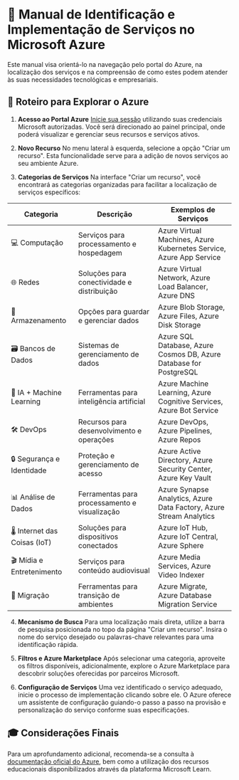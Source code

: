 # 📘 Manual de Identificação e Implementação de Serviços no Microsoft Azure

Este manual visa orientá-lo na navegação pelo portal do Azure, na localização dos serviços e na compreensão de como estes podem atender às suas necessidades tecnológicas e empresariais.

## 📌 Roteiro para Explorar o Azure

1. **Acesso ao Portal Azure**
   [Inicie sua sessão](https://portal.azure.com) utilizando suas credenciais Microsoft autorizadas. Você será direcionado ao painel principal, onde poderá visualizar e gerenciar seus recursos e serviços ativos.

2. **Novo Recurso**
   No menu lateral à esquerda, selecione a opção "Criar um recurso". Esta funcionalidade serve para a adição de novos serviços ao seu ambiente Azure.

3. **Categorias de Serviços**
   Na interface "Criar um recurso", você encontrará as categorias organizadas para facilitar a localização de serviços específicos:

| Categoria | Descrição | Exemplos de Serviços |
|-----------|-----------|----------------------|
| 💻 Computação | Serviços para processamento e hospedagem | Azure Virtual Machines, Azure Kubernetes Service, Azure App Service |
| 🌐 Redes | Soluções para conectividade e distribuição | Azure Virtual Network, Azure Load Balancer, Azure DNS |
| 💾 Armazenamento | Opções para guardar e gerenciar dados | Azure Blob Storage, Azure Files, Azure Disk Storage |
| 🗃️ Bancos de Dados | Sistemas de gerenciamento de dados | Azure SQL Database, Azure Cosmos DB, Azure Database for PostgreSQL |
| 🧠 IA + Machine Learning | Ferramentas para inteligência artificial | Azure Machine Learning, Azure Cognitive Services, Azure Bot Service |
| 🛠️ DevOps | Recursos para desenvolvimento e operações | Azure DevOps, Azure Pipelines, Azure Repos |
| 🔒 Segurança e Identidade | Proteção e gerenciamento de acesso | Azure Active Directory, Azure Security Center, Azure Key Vault |
| 📊 Análise de Dados | Ferramentas para processamento e visualização | Azure Synapse Analytics, Azure Data Factory, Azure Stream Analytics |
| 🌡️ Internet das Coisas (IoT) | Soluções para dispositivos conectados | Azure IoT Hub, Azure IoT Central, Azure Sphere |
| 🎬 Mídia e Entretenimento | Serviços para conteúdo audiovisual | Azure Media Services, Azure Video Indexer |
| 🔄 Migração | Ferramentas para transição de ambientes | Azure Migrate, Azure Database Migration Service |

4. **Mecanismo de Busca**
   Para uma localização mais direta, utilize a barra de pesquisa posicionada no topo da página "Criar um recurso". Insira o nome do serviço desejado ou palavras-chave relevantes para uma identificação rápida.

5. **Filtros e Azure Marketplace**
   Após selecionar uma categoria, aproveite os filtros disponíveis, adicionalmente, explore o Azure Marketplace para descobrir soluções oferecidas por parceiros Microsoft.

6. **Configuração de Serviços**
   Uma vez identificado o serviço adequado, inicie o processo de implementação clicando sobre ele. O Azure oferece um assistente de configuração guiando-o passo a passo na provisão e personalização do serviço conforme suas especificações.

## 🎓 Considerações Finais

Para um aprofundamento adicional, recomenda-se a consulta à [documentação oficial do Azure](https://learn.microsoft.com/pt-br/azure/?product=popular), bem como a utilização dos recursos educacionais disponibilizados através da plataforma Microsoft Learn.